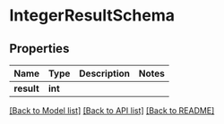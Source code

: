# IntegerResultSchema

## Properties
Name | Type | Description | Notes
------------ | ------------- | ------------- | -------------
**result** | **int** |  | 

[[Back to Model list]](../README.md#documentation-for-models) [[Back to API list]](../README.md#documentation-for-api-endpoints) [[Back to README]](../README.md)


